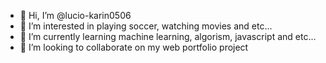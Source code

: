 - 👋 Hi, I’m @lucio-karin0506
- 👀 I’m interested in playing soccer, watching movies and etc...
- 🌱 I’m currently learning machine learning, algorism, javascript and etc...
- 💞️ I’m looking to collaborate on my web portfolio project

<!---
lucio-karin0506/lucio-karin0506 is a ✨ special ✨ repository because its `README.md` (this file) appears on your GitHub profile.
You can click the Preview link to take a look at your changes.
--->
